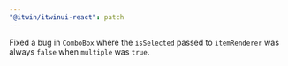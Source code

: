 ```yaml
---
"@itwin/itwinui-react": patch
---
```


Fixed a bug in `ComboBox` where the `isSelected` passed to `itemRenderer` was always `false` when `multiple` was `true`.
